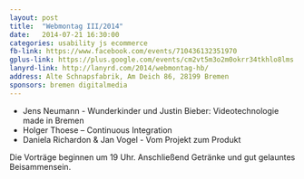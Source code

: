 ```yaml
---
layout: post
title:  "Webmontag III/2014"
date:   2014-07-21 16:30:00
categories: usability js ecommerce
fb-link: https://www.facebook.com/events/710436132351970
gplus-link: https://plus.google.com/events/cm2vt5m3o2m0okrr34tkhlo8lms
lanyrd-link: http://lanyrd.com/2014/webmontag-hb/
address: Alte Schnapsfabrik, Am Deich 86, 28199 Bremen
sponsors: bremen digitalmedia
---
```


* Jens Neumann - Wunderkinder und Justin Bieber: Videotechnologie made in Bremen
* Holger Thoese – Continuous Integration
* Daniela Richardon & Jan Vogel - Vom Projekt zum Produkt

Die Vorträge beginnen um 19 Uhr. Anschließend Getränke und gut gelauntes Beisammensein.